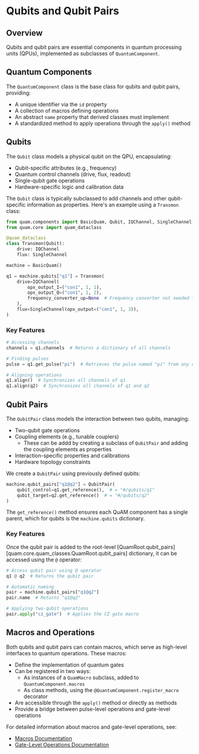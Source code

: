 # Qubits and Qubit Pairs

## Overview
Qubits and qubit pairs are essential components in quantum processing units (QPUs), implemented as subclasses of `QuantumComponent`. 

## Quantum Components
The `QuantumComponent` class is the base class for qubits and qubit pairs, providing:
- A unique identifier via the `id` property
- A collection of macros defining operations
- An abstract `name` property that derived classes must implement
- A standardized method to apply operations through the `apply()` method

## Qubits
The `Qubit` class models a physical qubit on the QPU, encapsulating:
- Qubit-specific attributes (e.g., frequency)
- Quantum control channels (drive, flux, readout)
- Single-qubit gate operations
- Hardware-specific logic and calibration data

The `Qubit` class is typically subclassed to add channels and other qubit-specific information as properties. Here's an example using a `Transmon` class:

```python
from quam.components import BasicQuam, Qubit, IQChannel, SingleChannel
from quam.core import quam_dataclass

@quam_dataclass
class Transmon(Qubit):
    drive: IQChannel
    flux: SingleChannel

machine = BasicQuam()

q1 = machine.qubits["q1"] = Transmon(
    drive=IQChannel(
        opx_output_I=("con1", 1, 1),
        opx_output_Q=("con1", 1, 2),
        frequency_converter_up=None  # Frequency converter not needed for this example
    ),
    flux=SingleChannel(opx_output=("con1", 1, 3)),
)
```

### Key Features
```python
# Accessing channels
channels = q1.channels  # Returns a dictionary of all channels

# Finding pulses
pulse = q1.get_pulse("pi")  # Retrieves the pulse named "pi" from any channel

# Aligning operations
q1.align()  # Synchronizes all channels of q1
q1.align(q2)  # Synchronizes all channels of q1 and q2
```

## Qubit Pairs
The `QubitPair` class models the interaction between two qubits, managing:
- Two-qubit gate operations
- Coupling elements (e.g., tunable couplers)
    - These can be addd by creating a subclass of `QubitPair` and adding the coupling elements as properties
- Interaction-specific properties and calibrations
- Hardware topology constraints

We create a `QubitPair` using previously defined qubits:

```python
machine.qubit_pairs["q1@q2"] = QubitPair(
    qubit_control=q1.get_reference(),  # = "#/qubits/q1"
    qubit_target=q2.get_reference()  # = "#/qubits/q2"
)
```

The `get_reference()` method ensures each QuAM component has a single parent, which for qubits is the `machine.qubits` dictionary.

### Key Features
Once the qubit pair is added to the root-level [QuamRoot.qubit_pairs][quam.core.quam_classes.QuamRoot.qubit_pairs] dictionary, it can be accessed using the `@` operator:

```python
# Access qubit pair using @ operator
q1 @ q2  # Returns the qubit pair

# Automatic naming
pair = machine.qubit_pairs["q1@q2"]
pair.name  # Returns "q1@q2"

# Applying two-qubit operations
pair.apply("cz_gate")  # Applies the CZ gate macro
```

## Macros and Operations
Both qubits and qubit pairs can contain macros, which serve as high-level interfaces to quantum operations. These macros:
- Define the implementation of quantum gates
- Can be registered in two ways:
  - As instances of a `QuamMacro` subclass, added to `QuantumComponent.macros`
  - As class methods, using the `@QuantumComponent.register_macro` decorator
- Are accessible through the `apply()` method or directly as methods
- Provide a bridge between pulse-level operations and gate-level operations

For detailed information about macros and gate-level operations, see:
- [Macros Documentation](./macros.md)
- [Gate-Level Operations Documentation](./operations.md)